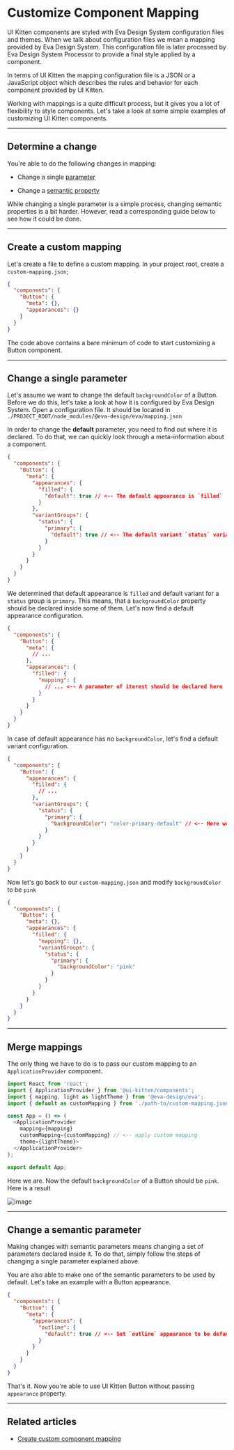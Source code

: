 # Customize Component Mapping

UI Kitten components are styled with Eva Design System configuration files and themes. When we talk about configuration files we mean a mapping provided by Eva Design System. This configuration file is later processed by Eva Design System Processor to provide a final style applied by a component.

In terms of UI Kitten the mapping configuration file is a JSON or a JavaScript object which describes the rules and behavior for each component provided by UI Kitten.

Working with mappings is a quite difficult process, but it gives you a lot of flexibility to style components. Let's take a look at some simple examples of customizing UI Kitten components.

<hr>

## Determine a change

You're able to do the following changes in mapping:

- Change a single [parameter](design-system/design-system-glossary#parameter)

- Change a [semantic property](design-system/design-system-glossary#semantic-properties)

While changing a single parameter is a simple process, changing semantic properties is a bit harder. However, read a corresponding guide below to see how it could be done.

<hr>

## Create a custom mapping

Let's create a file to define a custom mapping. In your project root, create a `custom-mapping.json`;

```json
{
  "components": {
    "Button": {
      "meta": {},
      "appearances": {}
    }
  }
}
```

The code above contains a bare minimum of code to start customizing a Button component.

<hr>

## Change a single parameter

Let's assume we want to change the default `backgroundColor` of a Button. Before we do this, let's take a look at how it is configured by Eva Design System. Open a configuration file. It should be located in `./PROJECT_ROOT/node_modules/@eva-design/eva/mapping.json`

In order to change the **default** parameter, you need to find out where it is declared. To do that, we can quickly look through a meta-information about a component.

```json
{
  "components": {
    "Button": {
      "meta": {
        "appearances": {
          "filled": {
            "default": true // <-- The default appearance is `filled`
          }
        },
        "variantGroups": {
          "status": {
            "primary": {
              "default": true // <-- The default variant `status` variant is `primary`
            }
          }
        }
      }
    }
  }
}
```

We determined that default appearance is `filled` and default variant for a `status` group is `primary`. This means, that a `backgroundColor` property should be declared inside some of them. Let's now find a default appearance configuration.

```json
{
  "components": {
    "Button": {
      "meta": {
        // ...
      },
      "appearances": {
        "filled": {
          "mapping": {
            // ... <-- A parameter of iterest should be declared here
          }
        }
      }
    }
  }
}
```

In case of default appearance has no `backgroundColor`, let's find a default variant configuration.

```json
{
  "components": {
    "Button": {
      "appearances": {
        "filled": {
          // ...
        },
        "variantGroups": {
          "status": {
            "primary": {
              "backgroundColor": "color-primary-default" // <-- Here we are!
            }
          }
        }
      }
    }
  }
}
```

Now let's go back to our `custom-mapping.json` and modify `backgroundColor` to be `pink`

```json
{
  "components": {
    "Button": {
      "meta": {},
      "appearances": {
        "filled": {
          "mapping": {},
          "variantGroups": {
            "status": {
              "primary": {
                "backgroundColor": "pink"
              }
            }
          } 
        }
      }
    }
  }
}
```

<hr>

## Merge mappings

The only thing we have to do is to pass our custom mapping to an `ApplicationProvider` component.

```js
import React from 'react';
import { ApplicationProvider } from '@ui-kitten/components';
import { mapping, light as lightTheme } from '@eva-design/eva';
import { default as customMapping } from './path-to/custom-mapping.json'; // <-- import custom mapping

const App = () => (
  <ApplicationProvider 
    mapping={mapping}
    customMapping={customMapping} // <-- apply custom mapping
    theme={lightTheme}>
  </ApplicationProvider>
);

export default App;
```

Here we are. Now the default `backgroundColor` of a Button should be `pink`. Here is a result

![image](assets/images/articles/design-system/customize-mapping.png)

<hr>

## Change a semantic parameter

Making changes with semantic parameters means changing a set of parameters declared inside it. To do that, simply follow the steps of changing a single parameter explained above.

You are also able to make one of the semantic parameters to be used by default. Let's take an example with a Button appearance.

```json
{
  "components": {
    "Button": {
      "meta": {
        "appearances": {
          "outline": {
            "default": true // <-- Set `outline` appearance to be default
          }
        }
      }
    }
  }
}

```

That's it. Now you're able to use UI Kitten Button without passing `appearance` property.

<hr>

## Related articles

- [Create custom component mapping](design-system/custom-component-mapping)
